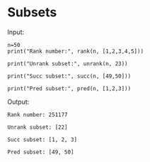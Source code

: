 # Subsets


Input:
```shell
n=50
print("Rank number:", rank(n, [1,2,3,4,5]))

print("Unrank subset:", unrank(n, 23))

print("Succ subset:", succ(n, [49,50]))

print("Pred subset:", pred(n, [1,2,3]))

```



Output:

```shell
Rank number: 251177

Unrank subset: [22]

Succ subset: [1, 2, 3]

Pred subset: [49, 50]

```
